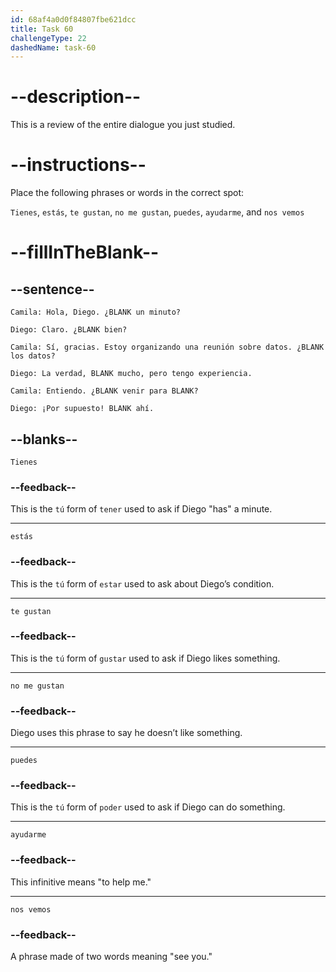 ```yaml
---
id: 68af4a0d0f84807fbe621dcc
title: Task 60
challengeType: 22
dashedName: task-60
---
```


<!-- REVIEW -->

# --description--

This is a review of the entire dialogue you just studied.

# --instructions--

Place the following phrases or words in the correct spot:

`Tienes`, `estás`, `te gustan`, `no me gustan`, `puedes`, `ayudarme`, and `nos vemos`

# --fillInTheBlank--

## --sentence--

`Camila: Hola, Diego. ¿BLANK un minuto?`

`Diego: Claro. ¿BLANK bien?`

`Camila: Sí, gracias. Estoy organizando una reunión sobre datos. ¿BLANK los datos?`

`Diego: La verdad, BLANK mucho, pero tengo experiencia.`

`Camila: Entiendo. ¿BLANK venir para BLANK?`

`Diego: ¡Por supuesto! BLANK ahí.`  

## --blanks--

`Tienes`

### --feedback--

This is the `tú` form of `tener` used to ask if Diego "has" a minute.

---

`estás`

### --feedback--

This is the `tú` form of `estar` used to ask about Diego’s condition.

---

`te gustan`

### --feedback--

This is the `tú` form of `gustar` used to ask if Diego likes something.

---

`no me gustan`

### --feedback--

Diego uses this phrase to say he doesn’t like something.

---

`puedes`

### --feedback--

This is the `tú` form of `poder` used to ask if Diego can do something.

---

`ayudarme`

### --feedback--

This infinitive means "to help me."

---

`nos vemos`

### --feedback--

A phrase made of two words meaning "see you."
